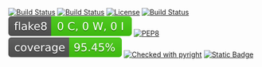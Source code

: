 [![Build Status](https://img.shields.io/badge/Python-3776AB)](https://www.python.org/)
[![Build Status](https://img.shields.io/badge/Linux-FCC624)](https://www.linux.org/)
[![License](https://img.shields.io/github/license/svd-ncsu/hw1.svg)](https://github.com/svd-ncsu/hw2/blob/main/LICENSE)
[![Build Status](https://github.com/svd-ncsu/hw2/actions/workflows/pytest.yml/badge.svg)](https://github.com/svd-ncsu/hw2/actions/workflows/pytest.yml)
[![Flake8 Status](./reports/flake8/flake8-badge.svg)](https://github.com/svd-ncsu/hw2/actions/workflows/flake8.yml)
[![PEP8](https://img.shields.io/badge/code%20style-pep8-orange.svg)](https://github.com/svd-ncsu/hw2/actions/workflows/autopep8.yml)
[![Coverage Status](./coverage-badge.svg)](https://github.com/svd-ncsu/hw2/actions/workflows/coverage.yml)
[![Checked with pyright](https://microsoft.github.io/pyright/img/pyright_badge.svg)](https://github.com/svd-ncsu/hw2/actions/workflows/pyright.yml)
[![Static Badge](https://img.shields.io/badge/radon-checked-lightgreen?label=radon)](https://github.com/svd-ncsu/hw2/actions/workflows/radon.yml)
